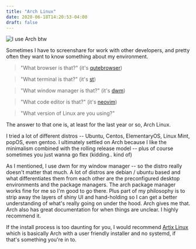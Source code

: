 ```yaml
---
title: "Arch Linux"
date: 2020-06-18T14:20:53-04:00
draft: false
---
```


![I use Arch btw](/images/i_use_arch_btw.jpg)

Sometimes I have to screenshare for work with other developers, and pretty often
they want to know something about my environment.
  
> "What browser is that?" (it's [qutebrowser](http://qutebrowser.org/))

> "What terminal is that?" (it's [st](https://st.suckless.org/))

> "What window manager is that?" (it's [dwm](https://dwm.suckless.org/))

> "What code editor is that?" (it's [neovim](https://neovim.io))

> "What version of Linux are you using?"

The answer to that one is, at least for the last year or so, Arch Linux.

I tried a lot of different distros -- Ubuntu, Centos, ElementaryOS, Linux Mint,
popOS, even gentoo.  I ultimately settled on Arch because I like the minimalism
combined with the rolling release model -- plus of course sometimes you just
wanna go flex (kidding.. kind of)

As I mentioned, I use dwm for my window manager -- so the distro really doesn't
matter that much.  A lot of distros are debian / ubuntu based and what
differentiates them from each other are the preconfigured desktop environments
and the package managers.  The arch package manager works fine for me so I'm 
good to go there.  Plus part of my philosophy is to strip away the layers of
shiny UI and hand-holding so I can get a better understanding of what's really
going on under the hood.  Arch gives me that.  Arch also has great documentation
for when things are unclear.  I highly recommend it.

If the install process is too daunting for you, I would recommend 
[Artix Linux](https://artixlinux.org/) which is basically Arch with a user
friendly installer and no systemd, if that's something you're in to.

